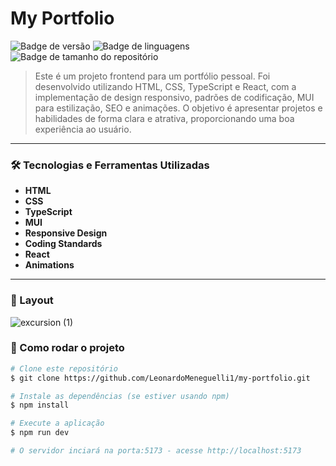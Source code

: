 # My Portfolio

![Badge de versão](https://img.shields.io/badge/version-1.0.0-blue)
![Badge de linguagens](https://img.shields.io/github/languages/count/LeonardoMeneguelli1/my-portfolio)
![Badge de tamanho do repositório](https://img.shields.io/github/repo-size/LeonardoMeneguelli1/my-portfolio)

> Este é um projeto frontend para um portfólio pessoal. Foi desenvolvido utilizando HTML, CSS, TypeScript e React, com a implementação de design responsivo, padrões de codificação, MUI para estilização, SEO e animações. O objetivo é apresentar projetos e habilidades de forma clara e atrativa, proporcionando uma boa experiência ao usuário.

---

### 🛠 Tecnologias e Ferramentas Utilizadas

- **HTML**
- **CSS**
- **TypeScript**
- **MUI** 
- **Responsive Design** 
- **Coding Standards** 
- **React** 
- **Animations**

---

### 🎨 Layout

![excursion (1)]([https://github.com/LeonardoMeneguelli1/front-end-developer-test/assets/88052231/fe5fe616-81f6-4b78-b94d-d60ee10f5540](https://github.com/LeonardoMeneguelli1/my-portfolio/issues/3#issue-2869396974))

### 🔧 Como rodar o projeto

```bash
# Clone este repositório
$ git clone https://github.com/LeonardoMeneguelli1/my-portfolio.git

# Instale as dependências (se estiver usando npm)
$ npm install

# Execute a aplicação
$ npm run dev

# O servidor inciará na porta:5173 - acesse http://localhost:5173
